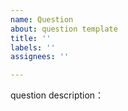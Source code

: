 ```yaml
---
name: Question
about: question template
title: ''
labels: ''
assignees: ''

---
```


question description：
